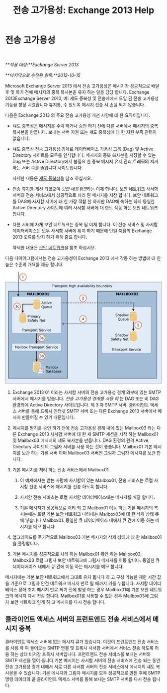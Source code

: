 ﻿---
title: '전송 고가용성: Exchange 2013 Help'
TOCTitle: 전송 고가용성
ms:assetid: e9ec6d05-f441-4cca-8592-8f7469948299
ms:mtpsurl: https://technet.microsoft.com/ko-kr/library/JJ657506(v=EXCHG.150)
ms:contentKeyID: 50484423
ms.date: 05/22/2018
mtps_version: v=EXCHG.150
ms.translationtype: MT
---

# 전송 고가용성

 

_**적용 대상:**Exchange Server 2013_

_**마지막으로 수정된 항목:**2012-10-15_

Microsoft Exchange Server 2013 에서 전송 고가용성은 메시지가 성공적으로 배달 후 및 하기 전에 메시지의 중복 복사본을 유지 하는 일을 담당 합니다. Exchange 2013Exchange Server 2010, 예: 섀도 중복성 및 전송에에서 도입 된 전송 고가용성 기능을 향상 시켰습니다 휴지통, 수 있도록 메시지 전송 시 손실 되지 않습니다.

다음은 Exchange 2013 의 주요 전송 고가용성 개선 사항에 대 한 요약이입니다.

  - 섀도 중복성은 메시지를 수락 하거나 승인 하기 전에 다른 서버에서 메시지의 중복 복사본을 만듭니다. 보내는 서버 지원 또는 섀도 중복성에 대 한 지원 부족 관련이 없습니다.

  - 섀도 중복성 전송 고가용성 경계로 데이터베이스 가용성 그룹 (Dag) 및 Active Directory 사이트를 모두를 인식합니다. 메시지의 중복 복사본을 저장할 수 있는 Dag 또는 Active Directory에서 불필요 한 중복 메시지 유지 관리 트래픽의 제거 하는 서버 수를 줄입니다 사이트입니다.
    
    자세한 내용은 [섀도 중복성](shadow-redundancy-exchange-2013-help.md)을 참조 하십시오.

  - 전송 휴지통 개선 되었으며 *보안 네트워크*라는 이제 합니다. 보안 네트워크 사서함 서버의 전송 서비스에서 성공적으로 처리 된 메시지를 저장 합니다. 보안 네트워크를 DAG에 사서함 서버에 대 한 가장 적합 한 하지만 DAG에 속하는 하지 동일한 Active Directory 사이트에 여러 사서함 서버에 대 한도 작동 하는 보안 네트워크입니다.

  - 다른 서버에 자체 보안 네트워크는 중복 될 이제 합니다. 이 전송 서비스 및 사서함 데이터베이스는 모두 사서함 서버에 위치 하기 때문에 단일 지점의 Exchange 2013 오류를 방지 하기 위해 중요 합니다.
    
    자세한 내용은 [보안 네트워크](safety-net-exchange-2013-help.md)을 참조 하십시오.

다음 다이어그램에서는 전송 고가용성이 Exchange 2013 에서 작동 하는 방법에 대 한 높은 수준의 개요를 제공 합니다.

![전송 고가용성 개요](images/JJ657506.88f2284d-8afe-4c8f-94a6-cd4c097a55d8(EXCHG.150).gif "전송 고가용성 개요")

1.  Exchange 2013 01 이라는 사서함 서버의 전송 고가용성 경계 외부에 있는 SMTP 서버에서 메시지를 받습니다. *전송 고가용성 경계를 사용 하* 는 DAG 또는 비 DAG 환경의에 Active Directory 사이트입니다. 제 3 자 SMTP 서버, 클라이언트 액세스 서버를 통해 프록시 인터넷 SMTP 서버 또는 다른 Exchange 2013 서버에서 메시지 만들어질 수 있기 때문입니다.

2.  메시지를 받지를 승인 하기 전에 전송 고가용성 경계 내에 있는 Mailbox03 라는 다른 Exchange 2013 사서함 서버에 대 한 새 SMTP 세션을 시작 하는 Mailbox01 및 Mailbox03 메시지의 섀도 복사본을 만듭니다. DAG 환경의 원격 Active Directory 사이트의 그림자 서버를 사용 하는 것이 좋습니다. Mailbox01 기본 메시지를 보관 하는 기본 서버 이며 Mailbox03 서버인 그림자 그림자 메시지를 보관 합니다.

3.  기본 메시지를 처리 하는 전송 서비스에서 Mailbox01.
    
    1.  이 예제에서는 받는 사람에 사서함이 있는 Mailbox01, 전송 서비스는 로컬 사서함 전송 서비스에 메시지를 전송 하도록 합니다.
    
    2.  사서함 전송 서비스는 로컬 사서함 데이터베이스에는 메시지를 배달 합니다.
    
    3.  기본 메시지가 성공적으로 처리 되 고 Mailbox01 이동 하는 기본 메시지의 복사본에는 로컬 기본 보안 네트워크 나타내는 Mailbox03에 대 한 삭제 상태 큐에 넣습니다 Mailbox01. 동일한 큐 데이터베이스 내에서 큐 간에 이동 하는 메시지를 메모 합니다.

4.  업그레이드를 주기적으로 Mailbox03 기본 메시지의 삭제 상태에 대 한 Mailbox01을 폴링합니다.

5.  기본 메시지를 성공적으로 처리 하는 Mailbox01 확인 하는 Mailbox03, Mailbox03 로컬 그림자 보안 네트워크에 그림자 메시지를 이동 합니다. 동일한 큐 데이터베이스 내에서 큐 간에 이동 하는 메시지를 메모 합니다.

메시지에는 기본 보안 네트워크에서 그대로 유지 됩니다 하 고 구성 가능한 제한 시간 값을 기준으로 그림자 안전 네트워크 메시지 만료 될 때까지 키를 누릅니다. 사서함 데이터베이스 장애 조치 메시지 만료 되기 전에 발생 하는 경우 Mailbox01에 기본 보안 네트워크의 메시지 다시 전송 합니다. Mailbox01를 사용할 수 없는 경우 Mailbox03에 그림자 보안 네트워크 인계 하 고 메시지를 다시 전송 합니다.

## 클라이언트 액세스 서버의 프런트엔드 전송 서비스에서 메시지 중복

클라이언트 액세스 서버에 없는 메시지 큐가 있습니다. 이것이 프런트엔드 전송 서비스를 사용 하 여 들어오는 SMTP 연결 및 프록시 사서함 서버에서 서비스 전송 하도록 허용 하는 상태 비저장 프록시 서버입니다. 프런트엔드 전송 서비스를 보내는 서버와 SMTP 세션을 열어 둡니다 기본 메시지는 사서함 서버의 전송 서비스에 전송 되는 동안 전송 고가용성 경계 내에서 서로 다른 사서함 서버의 전송 서비스에서 메시지의 섀도 복사본을 수 있습니다. 기본 메시지와 그림자 메시지를 모두 성공적으로 만든 후에 SMTP 명령 데이터의 끝 클라이언트 액세스 서버를 통해 보내는 SMTP 서버를 다시 전송 됩니다.


